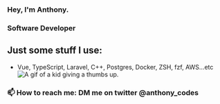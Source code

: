 ### Hey, I'm Anthony.
### Software Developer
## Just some stuff I use:
- Vue, TypeScript, Laravel, C++, Postgres, Docker, ZSH, fzf, AWS...etc 
![A gif of a kid giving a thumbs up.](https://media.giphy.com/media/llKJGxQ1ESmac/giphy.gif)


### 📫 How to reach me: DM me on twitter @anthony_codes 

<!--
**anthonygilbertt/anthonygilbertt** is a ✨ _special_ ✨ repository because its `README.md` (this file) appears on your GitHub profile.

Here are some ideas to get you started:

- 🔭 I’m currently working on ...
- 🌱 I’m currently learning ...
- 👯 I’m looking to collaborate on ...
- 🤔 I’m looking for help with ...
- 💬 Ask me about ...
- 📫 How to reach me: ...
- 😄 Pronouns: ...
- ⚡ Fun fact: ...
-->

